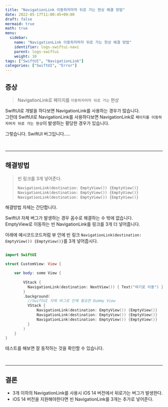 ```yaml
---
title: "NavigationLink 이동하자마자 뒤로 가는 현상 해결 방법"
date: 2022-05-17T11:00:45+09:00
draft: false
mermaid: true
math: true
menu:
  sidebar:
    name: "NavigationLink 이동하자마자 뒤로 가는 현상 해결 방법"
    identifier: logs-swiftui-navi
    parent: logs-swiftui
    weight: 10
tags: ["SwiftUI", "NavigationLink"]
categories: ["SwiftUI", "Error"]
---
```


## 증상

> NavigationLink로 페이지를 `이동하자마자 뒤로 가는` 현상

SwiftUI로 개발을 하다보면 NavigationLink를 사용하는 경우가 많습니다.\
그런데 SwiftUI로 NavigationLink를 사용하다보면 NavigationLink로 `페이지를 이동하자마자 뒤로 가는 현상`이 발생하는 황당한 경우가 있습니다.

그렇습니다. SwiftUI 버그입니다..... 

&nbsp;

---

## 해결방법

> 빈 링크를 3개 넣어준다.
> ```swift
> NavigationLink(destination: EmptyView()) {EmptyView()}
> NavigationLink(destination: EmptyView()) {EmptyView()}
> NavigationLink(destination: EmptyView()) {EmptyView()}
> ```

해결방법 자체는 간단합니다.

SwiftUI 자체 버그가 발생하는 경우 꼼수로 해결하는 수 밖에 없습니다.\
EmptyView로 이동하는 빈 NavigationLink를 링크를 3개 더 넣어줍니다.

아래에 예시코드코드처럼 뷰 안에 빈 링크 `NavigationLink(destination: EmptyView()) {EmptyView()}`를 3개 넣어줍시다.

```Swift

import SwiftUI

struct CustomView: View {

    var body: some View {
        
        VStack {
          NavigationLink(destination: NextView()) { Text("여기로 이동") }
        }
        .background(
          //SwiftUI 자체 버그로 인해 필요한 Dummy View
          VStack {
              NavigationLink(destination: EmptyView()) {EmptyView()}
              NavigationLink(destination: EmptyView()) {EmptyView()}
              NavigationLink(destination: EmptyView()) {EmptyView()}
          }
        )
    }
}

```

테스트를 해보면 잘 동작하는 것을 확인할 수 있습니다.

&nbsp;

---

## 결론
* 3개 이하의 NavigationLink를 사용시 iOS 14 버전에서 뒤로가는 버그가 발생한다.
* iOS 14 버전을 지원해야한다면 빈 NavigationLink를 3개는 추가로 넣어준다.
